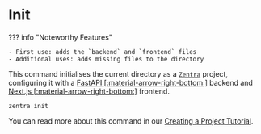 # Init

??? info "Noteworthy Features"

    - First use: adds the `backend` and `frontend` files
    - Additional uses: adds missing files to the directory

This command initialises the current directory as a [`Zentra`](#) project, configuring it with a [FastAPI [:material-arrow-right-bottom:]](https://fastapi.tiangolo.com/) backend and [Next.js [:material-arrow-right-bottom:]](https://nextjs.org/) frontend.

```shell title=""
zentra init
```

You can read more about this command in our [Creating a Project Tutorial](/sdk/tutorial/create).
